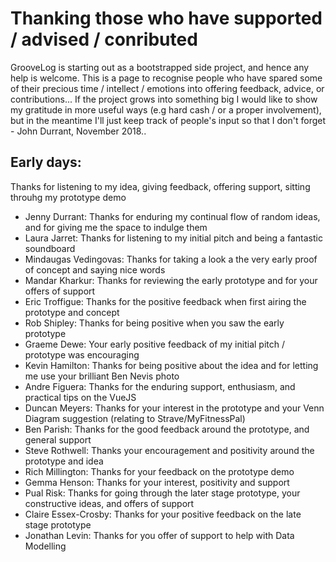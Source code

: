 # Thanking those who have supported / advised / conributed

GrooveLog is starting out as a bootstrapped side project, and hence any help is welcome. This is a page to recognise people who have spared some of their precious time / intellect / emotions into offering feedback, advice, or contributions... If the project grows into something big I would like to show my gratitude in more useful ways (e.g hard cash / or a proper involvement), but in the meantime I'll just keep track of people's input so that I don't forget - John Durrant, November 2018..

## Early days:
Thanks for listening to my idea, giving feedback, offering support, sitting throuhg my prototype demo

* Jenny Durrant: Thanks for enduring my continual flow of random ideas, and for giving me the space to indulge them  
* Laura Jarret: Thanks for listening to my initial pitch and being a fantastic soundboard  
* Mindaugas Vedingovas: Thanks for taking a look a the very early proof of concept and saying nice words  
* Mandar Kharkur: Thanks for reviewing the early prototype and for your offers of support
* Eric Troffigue: Thanks for the positive feedback when first airing the prototype and concept
* Rob Shipley: Thanks for being positive when you saw the early prototype
* Graeme Dewe: Your early positive feedback of my initial pitch / prototype was encouraging
* Kevin Hamilton: Thanks for being positive about the idea and for letting me use your brilliant Ben Nevis photo
* Andre Figuera: Thanks for the enduring support, enthusiasm, and practical tips on the VueJS
* Duncan Meyers: Thanks for your interest in the prototype and your Venn Diagram suggestion (relating to Strave/MyFitnessPal)
* Ben Parish: Thanks for the good feedback around the prototype, and general support
* Steve Rothwell: Thanks your encouragement and positivity around the prototype and idea
* Rich Millington: Thanks for your feedback on the prototype demo
* Gemma Henson: Thanks for your interest, positivity and support
* Pual Risk: Thanks for going through the later stage prototype, your constructive ideas, and offers of support
* Claire Essex-Crosby: Thanks for your positive feedback on the late stage prototype
* Jonathan Levin: Thanks for you offer of support to help with Data Modelling

